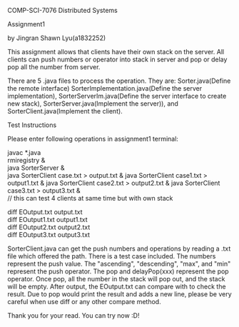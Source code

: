COMP-SCI-7076 Distributed Systems

Assignment1

by Jingran Shawn Lyu(a1832252)

This assignment allows that clients have their own stack on the server. All clients can push numbers or operator into
stack in server and pop or delay pop all the number from server.

There are 5 .java files to process the operation. They are:
Sorter.java(Define the remote interface)
SorterImplementation.java(Define the server implementation),
SorterServerIm.java(Define the server interface to create new stack),
SorterServer.java(Implement the server)), 
and SorterClient.java(Implement the client).

Test Instructions

Please enter following operations in assignment1 terminal:

javac *.java  
rmiregistry &  
java SorterServer &  
java SorterClient case.txt > output.txt &  java SorterClient case1.txt > output1.txt & 
java SorterClient case2.txt > output2.txt &  java SorterClient case3.txt > output3.txt &  
// this can test 4 clients at same time but with own stack

diff EOutput.txt output.txt  
diff EOutput1.txt output1.txt  
diff EOutput2.txt output2.txt  
diff EOutput3.txt output3.txt

SorterClient.java can get the push numbers and operations by reading a .txt file which offered the path.
There is a test case included. The numbers represent the push value. The "ascending", "descending", "max", and "min"
represent the push operator. The pop and delayPop(xxx) represent the pop operator. Once pop, all the number in the 
stack will pop out, and the stack will be empty. After output, the EOutput.txt can compare with to check the result.
Due to pop would print the result and adds a new line, please be very careful when use diff or any other compare 
method.

Thank you for your read. You can try now :D!
